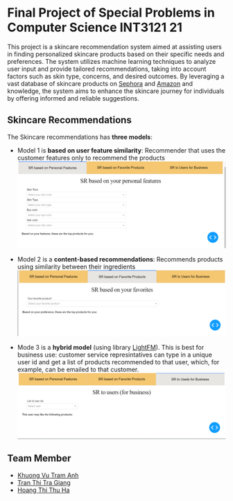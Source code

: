 # Final Project of Special Problems in Computer Science INT3121 21
This project is a skincare recommendation system aimed at assisting users in finding personalized skincare products based on their specific needs and preferences. The system utilizes machine learning techniques to analyze user input and provide tailored recommendations, taking into account factors such as skin type, concerns, and desired outcomes. By leveraging a vast database of skincare products on [Sephora](https://www.sephora.com/) and [Amazon](https://www.amazon.com/) and knowledge, the system aims to enhance the skincare journey for individuals by offering informed and reliable suggestions.

## Skincare Recommendations

The Skincare recommendations has **three models**: 
- Model 1 is **based on user feature similarity**: Recommender that uses the customer features only to recommend the products
![User_Feature_Recommender](images/model1.png)

- Model 2 is a **content-based recommendations**: Recommends products using similarity between their ingredients
![Ingredient_Similarity_Recommender](images/model2.png)

- Mode 3 is a **hybrid model** (using library [LightFM](https://arxiv.org/pdf/1507.08439)). This is best for business use: customer service represintatives can type in a unique user id and get a list of products recommended to that user, which, for example, can be emailed to that customer.
![Ingredient_Similarity_Recommender](images/model3.png)

## Team Member
- [Khuong Vu Tram Anh](https://github.com/tramanh1511)
- [Tran Thi Tra Giang](https://github.com/kami2608)
- [Hoang Thi Thu Ha](https://github.com/thrillim)
 







